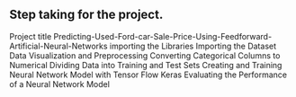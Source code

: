 ## Step taking for the project.
Project title Predicting-Used-Ford-car-Sale-Price-Using-Feedforward-Artificial-Neural-Networks
importing the Libraries
Importing the Dataset
Data Visualization and Preprocessing
Converting Categorical Columns to Numerical
Dividing Data into Training and Test Sets
Creating and Training Neural Network Model with Tensor Flow Keras
Evaluating the Performance of a Neural Network Model
